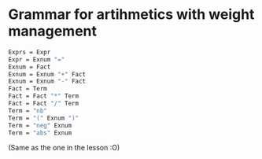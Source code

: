 # Grammar for artihmetics with weight management

```Ocaml
Exprs = Expr
Expr = Exnum "="
Exnum = Fact
Exnum = Exnum "+" Fact
Exnum = Exnum "-" Fact
Fact = Term
Fact = Fact "*" Term
Fact = Fact "/" Term
Term = "nb"
Term = "(" Exnum ")"
Term = "neg" Exnum
Term = "abs" Exnum
```

(Same as the one in the lesson :O)